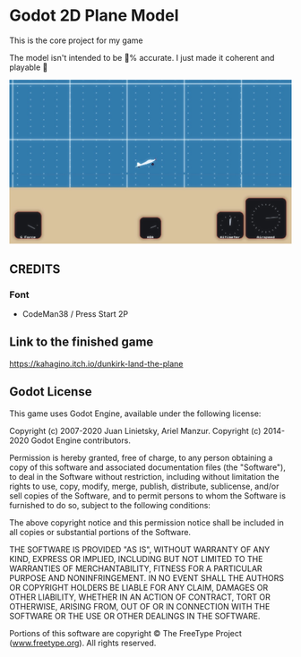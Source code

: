 # Godot 2D Plane Model

This is the core project for my game

The model isn't intended to be 💯% accurate. I just made it coherent and playable 🤗


![main view](presentation_imgs/main_view.png)


## CREDITS

### Font
 - CodeMan38 / Press Start 2P


## Link to the finished game
https://kahagino.itch.io/dunkirk-land-the-plane

## Godot License
This game uses Godot Engine, available under the following license:

Copyright (c) 2007-2020 Juan Linietsky, Ariel Manzur. Copyright (c) 2014-2020 Godot Engine contributors.

Permission is hereby granted, free of charge, to any person obtaining a copy of this software and associated documentation files (the "Software"), to deal in the Software without restriction, including without limitation the rights to use, copy, modify, merge, publish, distribute, sublicense, and/or sell copies of the Software, and to permit persons to whom the Software is furnished to do so, subject to the following conditions:

The above copyright notice and this permission notice shall be included in all copies or substantial portions of the Software.

THE SOFTWARE IS PROVIDED "AS IS", WITHOUT WARRANTY OF ANY KIND, EXPRESS OR IMPLIED, INCLUDING BUT NOT LIMITED TO THE WARRANTIES OF MERCHANTABILITY, FITNESS FOR A PARTICULAR PURPOSE AND NONINFRINGEMENT. IN NO EVENT SHALL THE AUTHORS OR COPYRIGHT HOLDERS BE LIABLE FOR ANY CLAIM, DAMAGES OR OTHER LIABILITY, WHETHER IN AN ACTION OF CONTRACT, TORT OR OTHERWISE, ARISING FROM, OUT OF OR IN CONNECTION WITH THE SOFTWARE OR THE USE OR OTHER DEALINGS IN THE SOFTWARE.

Portions of this software are copyright © <year> The FreeType Project (www.freetype.org). All rights reserved.